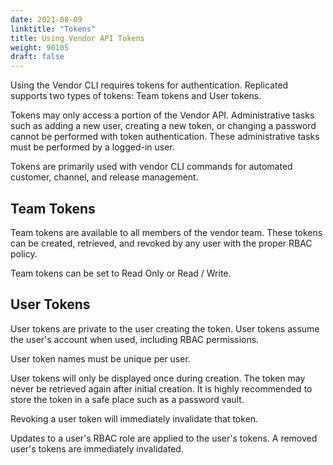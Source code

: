 ```yaml
---
date: 2021-08-09
linktitle: "Tokens"
title: Using Vendor API Tokens
weight: 90105
draft: false
---
```


Using the Vendor CLI requires tokens for authentication.  Replicated supports two types of tokens: Team tokens and User tokens.

Tokens may only access a portion of the Vendor API. Administrative tasks such as adding a new user, creating a new token, or changing a password cannot be performed with token authentication.  These administrative tasks must be performed by a logged-in user.

Tokens are primarily used with vendor CLI commands for automated customer, channel, and release management.

## Team Tokens

Team tokens are available to all members of the vendor team. These tokens can be created, retrieved, and revoked by any user with the proper RBAC policy.

Team tokens can be set to Read Only or Read / Write.

## User Tokens

User tokens are private to the user creating the token. User tokens assume the user's account when used, including RBAC permissions.

User token names must be unique per user.

User tokens will only be displayed once during creation. The token may never be retrieved again after initial creation. It is highly recommended to store the token in a safe place such as a password vault.

Revoking a user token will immediately invalidate that token.

Updates to a user's RBAC role are applied to the user's tokens. A removed user's tokens are immediately invalidated.